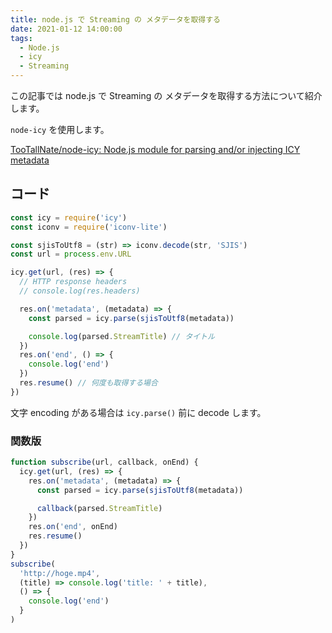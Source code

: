 ```yaml
---
title: node.js で Streaming の メタデータを取得する
date: 2021-01-12 14:00:00
tags:
  - Node.js
  - icy
  - Streaming
---
```


この記事では node.js で Streaming の メタデータを取得する方法について紹介します。

`node-icy` を使用します。

[TooTallNate/node\-icy: Node\.js module for parsing and/or injecting ICY metadata](https://github.com/TooTallNate/node-icy)

## コード

```js
const icy = require('icy')
const iconv = require('iconv-lite')

const sjisToUtf8 = (str) => iconv.decode(str, 'SJIS')
const url = process.env.URL

icy.get(url, (res) => {
  // HTTP response headers
  // console.log(res.headers)

  res.on('metadata', (metadata) => {
    const parsed = icy.parse(sjisToUtf8(metadata))

    console.log(parsed.StreamTitle) // タイトル
  })
  res.on('end', () => {
    console.log('end')
  })
  res.resume() // 何度も取得する場合
})
```

文字 encoding がある場合は `icy.parse()` 前に decode します。

### 関数版

```js
function subscribe(url, callback, onEnd) {
  icy.get(url, (res) => {
    res.on('metadata', (metadata) => {
      const parsed = icy.parse(sjisToUtf8(metadata))

      callback(parsed.StreamTitle)
    })
    res.on('end', onEnd)
    res.resume()
  })
}
subscribe(
  'http://hoge.mp4',
  (title) => console.log('title: ' + title),
  () => {
    console.log('end')
  }
)
```

